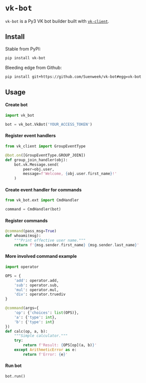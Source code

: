 # `vk-bot`

`vk-bot` is a Py3 VK bot builder built with
[`vk-client`](https://github.com/Suenweek/vk-client).


## Install

Stable from PyPI:
```bash
pip install vk-bot
```

Bleeding edge from Github:
```bash
pip install git+https://github.com/Suenweek/vk-bot#egg=vk-bot
```


## Usage

#### Create bot
```python
import vk_bot

bot = vk_bot.VkBot('YOUR_ACCESS_TOKEN')
```

#### Register event handlers
```python
from vk_client import GroupEventType

@bot.on([GroupEventType.GROUP_JOIN])
def group_join_handler(obj):
    bot.vk.Message.send(
        peer=obj.user,
        message=f'Welcome, {obj.user.first_name}!'
    )
```

#### Create event handler for commands
```python
from vk_bot.ext import CmdHandler

command = CmdHandler(bot)
```

#### Register commands
```python
@command(pass_msg=True)
def whoami(msg):
    """Print effective user name."""
    return f'{msg.sender.first_name} {msg.sender.last_name}'
```

#### More involved command example
```python
import operator

OPS = {
    'add': operator.add,
    'sub': operator.sub,
    'mul': operator.mul,
    'div': operator.truediv
}

@command(args={
    'op': {'choices': list(OPS)},
    'a': {'type': int},
    'b': {'type': int}
})
def calc(op, a, b):
    """Simple calculator."""
    try:
        return f'Result: {OPS[op](a, b)}'
    except ArithmeticError as e:
        return f'Error: {e}'
```

#### Run bot
```python
bot.run()
```
